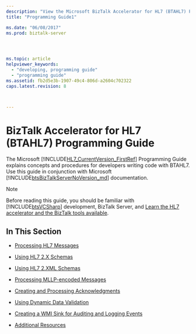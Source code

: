 ```yaml
---
description: "View the Microsoft BizTalk Accelerator for HL7 (BTAHL7) Programming Guide that explains the concepts and procedures for writing code with BTAHL7."
title: "Programming Guide1"

ms.date: "06/08/2017"
ms.prod: biztalk-server




ms.topic: article
helpviewer_keywords: 
  - "developing, programming guide"
  - "programming guide"
ms.assetid: fb2d5e3b-1907-49c4-806d-a2604c702322
caps.latest.revision: 8



---
```

# BizTalk Accelerator for HL7 (BTAHL7) Programming Guide

The Microsoft [!INCLUDE[HL7_CurrentVersion_FirstRef](../../includes/hl7-currentversion-firstref-md.md)] Programming Guide explains concepts and procedures for developers writing code with BTAHL7. Use this guide in conjunction with Microsoft [!INCLUDE[btsBizTalkServerNoVersion_md](../../includes/btsbiztalkservernoversion-md.md)] documentation.  
  
> [!NOTE]
> Before reading this guide, you should be familiar with [!INCLUDE[btsVCSharp](../../includes/btsvcsharp-md.md)] development, BizTalk Server, and [Learn the HL7 accelerator and the BizTalk tools available](../../adapters-and-accelerators/accelerator-hl7/learn-the-hl7-accelerator-and-the-biztalk-tools-available.md).  
  
## In This Section  
  
- [Processing HL7 Messages](../../adapters-and-accelerators/accelerator-hl7/processing-hl7-messages.md)  
  
- [Using HL7 2.X Schemas](../../adapters-and-accelerators/accelerator-hl7/using-hl7-2-x-schemas.md)  
  
- [Using HL7 2.XML Schemas](../../adapters-and-accelerators/accelerator-hl7/using-hl7-2-xml-schemas.md)  
  
- [Processing MLLP-encoded Messages](../../adapters-and-accelerators/accelerator-hl7/processing-mllp-encoded-messages.md)  
  
- [Creating and Processing Acknowledgments](../../adapters-and-accelerators/accelerator-hl7/creating-and-processing-acknowledgments.md)  
  
- [Using Dynamic Data Validation](../../adapters-and-accelerators/accelerator-hl7/using-dynamic-data-validation.md)  
  
- [Creating a WMI Sink for Auditing and Logging Events](../../adapters-and-accelerators/accelerator-hl7/creating-a-wmi-sink-for-auditing-and-logging-events.md)  
  
- [Additional Resources](../../adapters-and-accelerators/accelerator-hl7/additional-resources.md)
